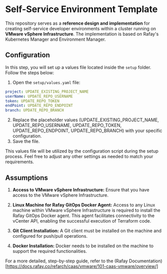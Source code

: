 # Self-Service Environment Template

This repository serves as a **reference design and implementation** for creating self-service developer environments within a cluster running on **VMware vSphere Infrastructure**. The implementation is based on Rafay's Kubernetes Manager and Environment Manager.

## Configuration

In this step, you will set up a values file located inside the `setup` folder. Follow the steps below:

1. Open the `setup/values.yaml` file:

```yaml
project: UPDATE_EXISTING_PROJECT_NAME
userName: UPDATE_REPO_USERNAME
token: UPDATE_REPO_TOKEN
endPoint: UPDATE_REPO_ENDPOINT
branch: UPDATE_REPO_BRANCH
```

2. Replace the placeholder values (UPDATE_EXISTING_PROJECT_NAME, UPDATE_REPO_USERNAME, UPDATE_REPO_TOKEN, UPDATE_REPO_ENDPOINT, UPDATE_REPO_BRANCH) with your specific configuration.
3. Save the file.


This values file will be utilized by the configuration script during the setup process. Feel free to adjust any other settings as needed to match your requirements.


## Assumptions

1. **Access to VMware vSphere Infrastructure:** Ensure that you have access to the VMware vSphere Infrastructure.

2. **Linux Machine for Rafay GitOps Docker Agent:** Access to any Linux machine within VMware vSphere Infrastructure is required to install the Rafay GitOps Docker agent. This agent facilitates connectivity to the vCenter API, enabling the successful execution of Terraform code.

3. **Git Client Installation:** A Git client must be installed on the machine and configured for push/pull operations.

4. **Docker Installation:** Docker needs to be installed on the machine to support the required functionalities.

For a more detailed, step-by-step guide, refer to the (Rafay Documentation)[https://docs.rafay.co/refarch/caas/vmware/101-caas-vmware/overview/]
